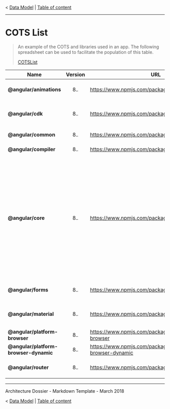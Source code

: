 < [Data Model](./0800.DataModel.md) \| [Table of content](./0001.TableOfContent.md)
* * *

# COTS List

> An example of the COTS and libraries used in an app.
The following spreadsheet can be used to facilitate the population of this table.
>
> [COTSList](./spreadsheets/Architecture-COTSLists_v01.xlsx)

|**Name**|Version|URL|License|Description|
|---|:---:|---|:---:|---|
|**@angular/animations**|8.*.*|https://www.npmjs.com/package/@angular/animations|MIT|Angular Module for animations|
|**@angular/cdk**|8.*.*|https://www.npmjs.com/package/@angular/cdk|MIT|Angular Module Material Design|
|**@angular/common**|8.*.*|https://www.npmjs.com/package/@angular/common|MIT|Angular Module|
|**@angular/compiler**|8.*.*|https://www.npmjs.com/package/@angular/compiler|MIT|Angular Module|
|**@angular/core**|8.*.*|https://www.npmjs.com/package/@angular/core|MIT|Angular is a TypeScript-based open-source front-end web application platform led by the Angular Team at Google and by a community of individuals and corporations|
|**@angular/forms**|8.*.*|https://www.npmjs.com/package/@angular/forms|MIT|Angular Module for forms|
|**@angular/material**|8.*.*|https://www.npmjs.com/package/@angular/material|MIT|Angular Module Material Design|
|**@angular/platform-browser**|8.*.*|https://www.npmjs.com/package/@angular/platform-browser|MIT|Angular Module|
|**@angular/platform-browser-dynamic**|8.*.*|https://www.npmjs.com/package/@angular/platform-browser-dynamic|MIT|Angular Module|
|**@angular/router**|8.*.*|https://www.npmjs.com/package/@angular/router|MIT|Angular Module for Router|

* * *

 Architecture Dossier - Markdown Template - March 2018

< [Data Model](./0800.DataModel.md) \| [Table of content](./0001.TableOfContent.md)
